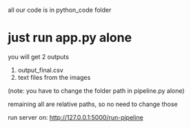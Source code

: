all our code is in python_code folder

# just run app.py alone

you will get 2 outputs

1. output_final.csv
2. text files from the images

(note: you have to change the folder path in pipeline.py alone)

remaining all are relative paths, so no need to change those

run server on: http://127.0.0.1:5000/run-pipeline
